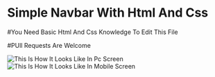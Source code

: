 

# Simple Navbar With Html And Css 


#You Need Basic Html And Css Knowledge To Edit This File


#PUll Requests Are Welcome

![This Is How It Looks Like In Pc Screen](https://user-images.githubusercontent.com/93857690/148495672-1430110e-b7dd-4558-86f6-00e4518e9085.png)
![This Is How It Looks Like In Mobile Screen](https://user-images.githubusercontent.com/93857690/148495718-2898e4b5-98cb-4d28-be4d-3ea101909424.png)
